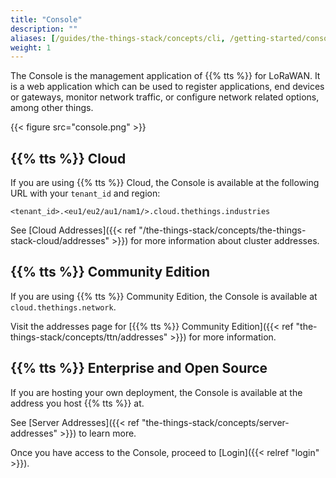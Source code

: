 ```yaml
---
title: "Console"
description: ""
aliases: [/guides/the-things-stack/concepts/cli, /getting-started/console]
weight: 1
---
```


The Console is the management application of {{% tts %}} for LoRaWAN. It is a web application which can be used to register applications, end devices or gateways, monitor network traffic, or configure network related options, among other things.

<!--more-->

{{< figure src="console.png" >}}

## {{% tts %}} Cloud

If you are using {{% tts %}} Cloud, the Console is available at the following URL with your `tenant_id` and region:

`<tenant_id>.<eu1/eu2/au1/nam1/>.cloud.thethings.industries`

See [Cloud Addresses]({{< ref "/the-things-stack/concepts/the-things-stack-cloud/addresses" >}}) for more information about cluster addresses.

## {{% tts %}} Community Edition

If you are using {{% tts %}} Community Edition, the Console is available at `cloud.thethings.network`.

Visit the addresses page for [{{% tts %}} Community Edition]({{< ref "the-things-stack/concepts/ttn/addresses" >}}) for more information.

## {{% tts %}} Enterprise and Open Source

If you are hosting your own deployment, the Console is available at the address you host {{% tts %}} at.

See [Server Addresses]({{< ref "the-things-stack/concepts/server-addresses" >}}) to learn more.

Once you have access to the Console, proceed to [Login]({{< relref "login" >}}).
